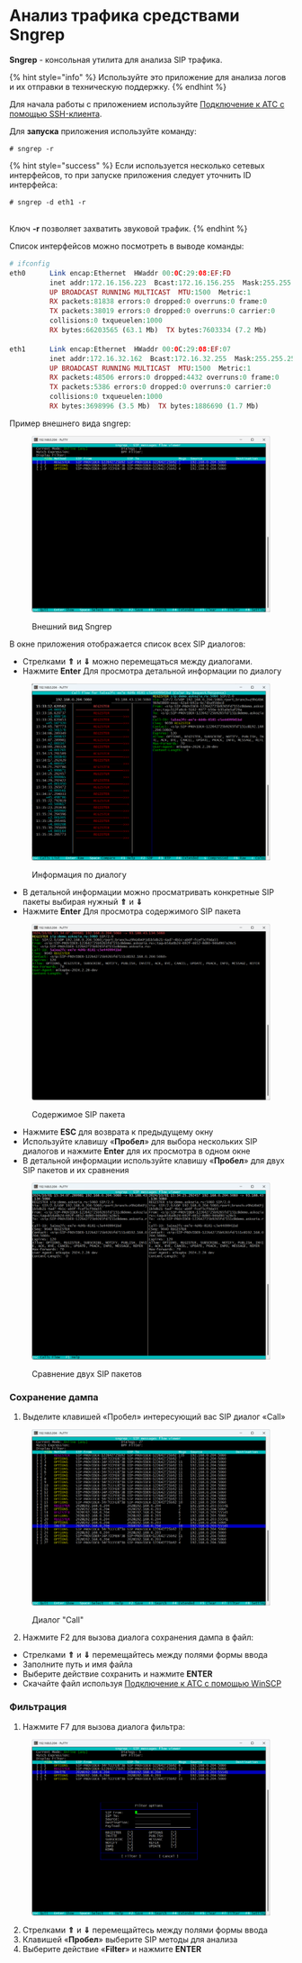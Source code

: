 # Анализ трафика средствами Sngrep

**Sngrep** - консольная утилита для анализа SIP трафика.

{% hint style="info" %}
Используйте это приложение для анализа логов и их отправки в техническую поддержку.
{% endhint %}

Для начала работы с приложением используйте [Подключение к АТС с помощью SSH-клиента](connecting-to-a-pbx-using-an-ssh-client.md).

Для **запуска** приложения используйте команду:

```
# sngrep -r
```

{% hint style="success" %}
Если используется несколько сетевых интерфейсов, то при запуске приложения следует уточнить ID интерфейса:

```
# sngrep -d eth1 -r
```

\
Ключ **-r** позволяет захватить звуковой трафик.&#x20;
{% endhint %}

Список интерфейсов можно посмотреть в выводе команды:

```php
# ifconfig 
eth0      Link encap:Ethernet  HWaddr 00:0C:29:08:EF:FD  
          inet addr:172.16.156.223  Bcast:172.16.156.255  Mask:255.255.255.0
          UP BROADCAST RUNNING MULTICAST  MTU:1500  Metric:1
          RX packets:81838 errors:0 dropped:0 overruns:0 frame:0
          TX packets:38019 errors:0 dropped:0 overruns:0 carrier:0
          collisions:0 txqueuelen:1000 
          RX bytes:66203565 (63.1 Mb)  TX bytes:7603334 (7.2 Mb)

eth1      Link encap:Ethernet  HWaddr 00:0C:29:08:EF:07  
          inet addr:172.16.32.162  Bcast:172.16.32.255  Mask:255.255.255.0
          UP BROADCAST RUNNING MULTICAST  MTU:1500  Metric:1
          RX packets:48506 errors:0 dropped:4432 overruns:0 frame:0
          TX packets:5386 errors:0 dropped:0 overruns:0 carrier:0
          collisions:0 txqueuelen:1000 
          RX bytes:3698996 (3.5 Mb)  TX bytes:1886690 (1.7 Mb)
```

Пример внешнего вида sngrep:

<figure><img src="../../.gitbook/assets/exampleOfView.png" alt=""><figcaption><p>Внешний вид Sngrep</p></figcaption></figure>

В окне приложения отображается список всех SIP диалогов:

* Стрелками **⇑** и **⇓** можно перемещаться между диалогами.
* Нажмите **Enter** Для просмотра детальной информации по диалогу

<figure><img src="../../.gitbook/assets/statusOfSIP.png" alt=""><figcaption><p>Информация по диалогу</p></figcaption></figure>

* В детальной информации можно просматривать конкретные SIP пакеты выбирая нужный **⇑** и **⇓**
* Нажмите **Enter** Для просмотра содержимого SIP пакета

<figure><img src="../../.gitbook/assets/statusOfSIP2.png" alt=""><figcaption><p>Содержимое SIP пакета</p></figcaption></figure>

* Нажмите **ESC** для возврата к предыдущему окну
* Используйте клавишу «**Пробел**» для выбора нескольких SIP диалогов и нажмите **Enter** для их просмотра в одном окне
* В детальной информации используйте клавишу «**Пробел**» для двух SIP пакетов и их сравнения

<figure><img src="../../.gitbook/assets/comparasion.png" alt=""><figcaption><p>Сравнение двух SIP пакетов</p></figcaption></figure>

### Сохранение дампа <a href="#soxranenie_dampa" id="soxranenie_dampa"></a>

1. Выделите клавишей «Пробел» интересующий вас SIP диалог «Call»

<figure><img src="../../.gitbook/assets/callDialogue.png" alt=""><figcaption><p>Диалог "Call"</p></figcaption></figure>

2. Нажмите F2 для вызова диалога сохранения дампа в файл:&#x20;

* Стрелками **⇑** и **⇓** перемещайтесь между полями формы ввода
* Заполните путь и имя файла
* Выберите действие сохранить и нажмите **ENTER**
* Скачайте файл используя [Подключение к АТС с помощью WinSCP](https://wiki.mikopbx.ru/faq:winscp)

### Фильтрация <a href="#filtracija" id="filtracija"></a>

1. Нажмите F7 для вызова диалога фильтра:

<figure><img src="../../.gitbook/assets/filterOption.png" alt=""><figcaption></figcaption></figure>

2. Стрелками **⇑** и **⇓** перемещайтесь между полями формы ввода
3. Клавишей «**Пробел**» выберите SIP методы для анализа
4. Выберите действие «**Filter**» и нажмите **ENTER**
